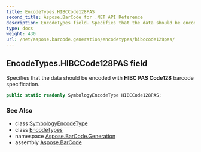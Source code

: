 ```yaml
---
title: EncodeTypes.HIBCCode128PAS
second_title: Aspose.BarCode for .NET API Reference
description: EncodeTypes field. Specifies that the data should be encoded with HIBC PAS Code128 barcode specification
type: docs
weight: 430
url: /net/aspose.barcode.generation/encodetypes/hibccode128pas/
---
```

## EncodeTypes.HIBCCode128PAS field

Specifies that the data should be encoded with **HIBC PAS Code128** barcode specification.

```csharp
public static readonly SymbologyEncodeType HIBCCode128PAS;
```

### See Also

* class [SymbologyEncodeType](../../symbologyencodetype/)
* class [EncodeTypes](../)
* namespace [Aspose.BarCode.Generation](../../encodetypes/)
* assembly [Aspose.BarCode](../../../)


